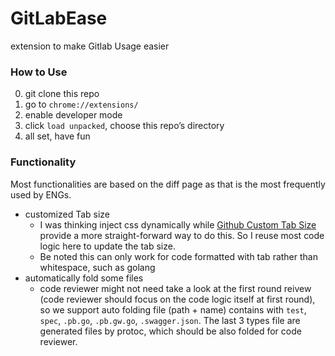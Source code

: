 # GitLabEase
extension to make Gitlab Usage easier


### How to Use
0. git clone this repo
1. go to `chrome://extensions/`
2. enable developer mode
3. click `load unpacked`, choose this repo’s directory
4. all set, have fun

### Functionality
Most functionalities are based on the diff page as that is the most frequently used by ENGs.

* customized Tab size
  + I was thinking inject css dynamically while [Github Custom Tab Size](https://github.com/lukechilds/github-custom-tab-size) provide a more straight-forward way to do this. So I reuse most code logic here to update the tab size.
  + Be noted this can only work for code formatted with tab rather than whitespace, such as golang
* automatically fold some files
  + code reviewer might not need take a look at the first round reivew (code reviewer should focus on the code logic itself at first round), so we support auto folding file (path + name) contains with `test`, `spec`, `.pb.go`, `.pb.gw.go`, `.swagger.json`. The last 3 types file are generated files by protoc, which should be also folded for code reviewer.